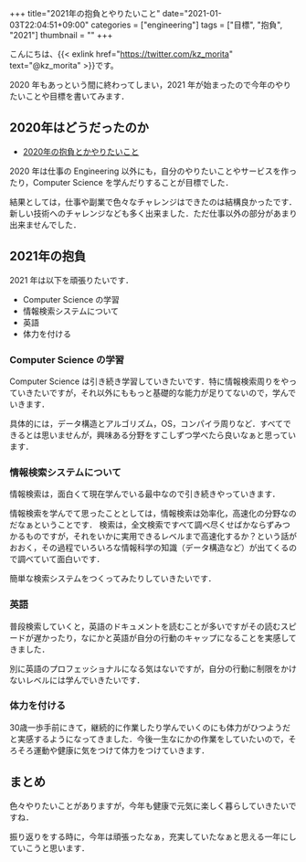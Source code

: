 +++
title="2021年の抱負とやりたいこと"
date="2021-01-03T22:04:51+09:00"
categories = ["engineering"]
tags = ["目標", "抱負", "2021"]
thumbnail = ""
+++

こんにちは、{{< exlink href="https://twitter.com/kz_morita" text="@kz_morita" >}}です。

2020 年もあっという間に終わってしまい，2021 年が始まったので今年のやりたいことや目標を書いてみます．

## 2020年はどうだったのか

- [2020年の抱負とかやりたいこと](/posts/2020_years_resolutions.md/)

2020 年は仕事の Engineering 以外にも，自分のやりたいことやサービスを作ったり，Computer Science を学んだりすることが目標でした．

結果としては，仕事や副業で色々なチャレンジはできたのは結構良かったです．新しい技術へのチャレンジなども多く出来ました．ただ仕事以外の部分があまり出来ませんでした．


## 2021年の抱負

2021 年は以下を頑張りたいです．

- Computer Science の学習
- 情報検索システムについて
- 英語
- 体力を付ける

### Computer Science の学習

Computer Science は引き続き学習していきたいです．特に情報検索周りをやっていきたいですが，それ以外にももっと基礎的な能力が足りてないので，学んでいきます．

具体的には，データ構造とアルゴリズム，OS，コンパイラ周りなど．すべてできるとは思いませんが，興味ある分野をすこしずつ学べたら良いなぁと思っています．

### 情報検索システムについて

情報検索は，面白くて現在学んでいる最中なので引き続きやっていきます．

情報検索を学んでて思ったこととしては，情報検索は効率化，高速化の分野なのだなぁということです．
検索は，全文検索ですべて調べ尽くせばかならずみつかるものですが，それをいかに実用できるレベルまで高速化するか？という話がおおく，その過程でいろいろな情報科学の知識（データ構造など）が出てくるので調べていて面白いです．

簡単な検索システムをつくってみたりしていきたいです．

### 英語

普段検索していくと，英語のドキュメントを読むことが多いですがその読むスピードが遅かったり，なにかと英語が自分の行動のキャップになることを実感してきました．

別に英語のプロフェッショナルになる気はないですが，自分の行動に制限をかけないレベルには学んでいきたいです．


### 体力を付ける

30歳一歩手前にきて，継続的に作業したり学んでいくのにも体力がひつようだと実感するようになってきました．今後一生なにかの作業をしていたいので，そろそろ運動や健康に気をつけて体力をつけていきます．

## まとめ

色々やりたいことがありますが，今年も健康で元気に楽しく暮らしていきたいですね．

振り返りをする時に，今年は頑張ったなぁ，充実していたなぁと思える一年にしていこうと思います．

